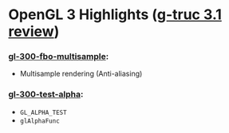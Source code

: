 # OpenGL 3 Highlights ([g-truc 3.1 review](http://www.g-truc.net/post-0152.html))

### [gl-300-fbo-multisample](https://github.com/elect86/jogl-samples/blob/master/jogl-samples/src/tests/gl_300/Gl_300_fbo_multisample.java):

- Multisample rendering (Anti-aliasing)

### [gl-300-test-alpha](https://github.com/elect86/jogl-samples/blob/master/jogl-samples/src/tests/gl_300/Gl_300_test_alpha.java):

- `GL_ALPHA_TEST`
- `glAlphaFunc`
